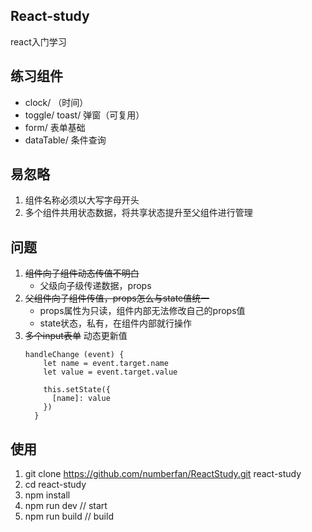 ## React-study
react入门学习

## 练习组件
* clock/ （时间）
* toggle/ toast/ 弹窗（可复用）
* form/ 表单基础
* dataTable/ 条件查询

## 易忽略
1. 组件名称必须以大写字母开头 <Test />
2. 多个组件共用状态数据，将共享状态提升至父组件进行管理

## 问题
1. ~~组件向子组件动态传值不明白~~
    * 父级向子级传递数据，props
2. ~~父组件向子组件传值，props怎么与state值统一~~
    * props属性为只读，组件内部无法修改自己的props值
    * state状态，私有，在组件内部就行操作
3. ~~多个input表单~~
    动态更新值
    ````
    handleChange (event) {
        let name = event.target.name
        let value = event.target.value

        this.setState({
          [name]: value
        })
      }
    ````

## 使用
1. git clone https://github.com/numberfan/ReactStudy.git react-study
2. cd react-study
3. npm install
4. npm run dev // start
5. npm run build // build
